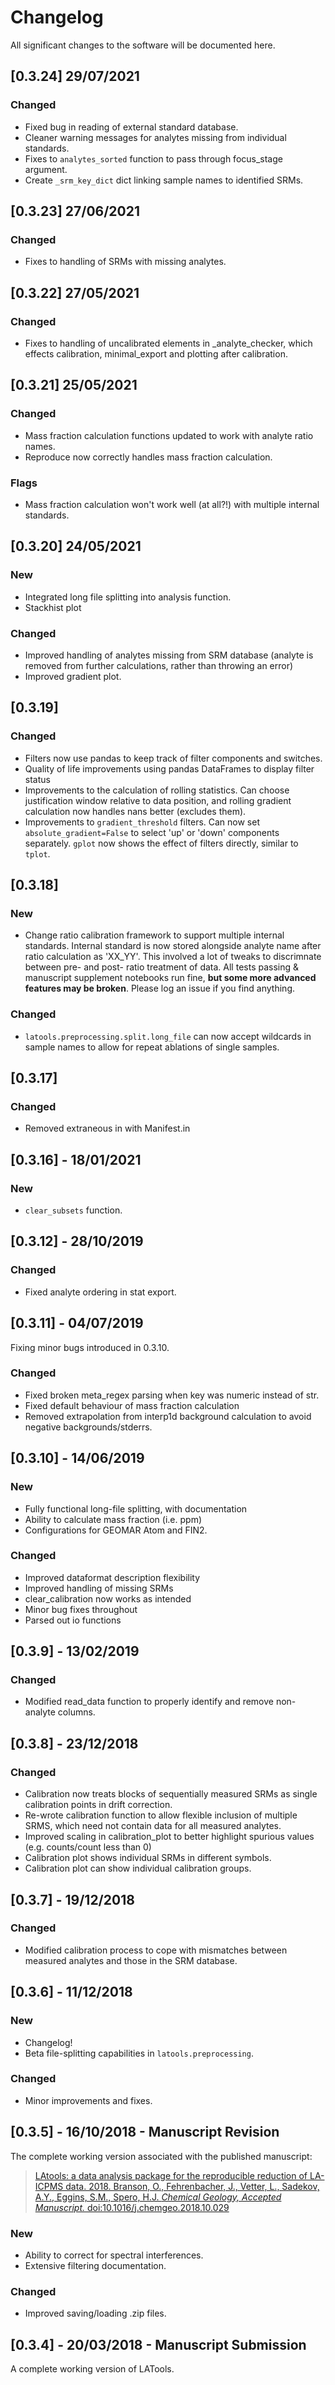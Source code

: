# Changelog
All significant changes to the software will be documented here.

## [0.3.24] 29/07/2021

### Changed
- Fixed bug in reading of external standard database. 
- Cleaner warning messages for analytes missing from individual standards. 
- Fixes to `analytes_sorted` function to pass through focus_stage argument.
- Create `_srm_key_dict` dict linking sample names to identified SRMs.

## [0.3.23] 27/06/2021

### Changed
- Fixes to handling of SRMs with missing analytes.

## [0.3.22] 27/05/2021

### Changed
- Fixes to handling of uncalibrated elements in _analyte_checker, which effects calibration, minimal_export and plotting after calibration.

## [0.3.21] 25/05/2021

### Changed
- Mass fraction calculation functions updated to work with analyte ratio names.
- Reproduce now correctly handles mass fraction calculation.

### Flags
- Mass fraction calculation won't work well (at all?!) with multiple internal standards.

## [0.3.20] 24/05/2021

### New
- Integrated long file splitting into analysis function.
- Stackhist plot

### Changed
- Improved handling of analytes missing from SRM database (analyte is removed from further calculations, rather than throwing an error)
- Improved gradient plot.

## [0.3.19]

### Changed
- Filters now use pandas to keep track of filter components and switches.
- Quality of life improvements using pandas DataFrames to display filter status
- Improvements to the calculation of rolling statistics. Can choose justification window relative to data position, and rolling gradient calculation now handles nans better (excludes them).
- Improvements to `gradient_threshold` filters. Can now set `absolute_gradient=False` to select 'up' or 'down' components separately. `gplot` now shows the effect of filters directly, similar to `tplot`.

## [0.3.18]

### New
 - Change ratio calibration framework to support multiple internal standards. Internal standard is now stored alongside analyte name after ratio calculation as 'XX_YY'. This involved a lot of tweaks to discrimnate between pre- and post- ratio treatment of data. All tests passing & manuscript supplement notebooks run fine, **but some more advanced features may be broken**. Please log an issue if you find anything.

### Changed
 - `latools.preprocessing.split.long_file` can now accept wildcards in sample names to allow for repeat ablations of single samples.

## [0.3.17]

### Changed
 - Removed extraneous in with Manifest.in

## [0.3.16] - 18/01/2021

### New
 - `clear_subsets` function.

## [0.3.12] - 28/10/2019

### Changed
 - Fixed analyte ordering in stat export.

## [0.3.11] - 04/07/2019
Fixing minor bugs introduced in 0.3.10.

### Changed
 - Fixed broken meta_regex parsing when key was numeric instead of str.
 - Fixed default behaviour of mass fraction calculation
 - Removed extrapolation from interp1d background calculation to avoid negative backgrounds/stderrs.

## [0.3.10] - 14/06/2019

### New
- Fully functional long-file splitting, with documentation
- Ability to calculate mass fraction (i.e. ppm)
- Configurations for GEOMAR Atom and FIN2.

### Changed
- Improved dataformat description flexibility
- Improved handling of missing SRMs
- clear_calibration now works as intended
- Minor bug fixes throughout
- Parsed out io functions

## [0.3.9] - 13/02/2019

### Changed
- Modified read_data function to properly identify and remove non-analyte columns.

## [0.3.8] - 23/12/2018

### Changed
- Calibration now treats blocks of sequentially measured SRMs as single calibration points in drift correction.
- Re-wrote calibration function to allow flexible inclusion of multiple SRMS, which need not contain data for all measured analytes.
- Improved scaling in calibration_plot to better highlight spurious values (e.g. counts/count less than 0)
- Calibration plot shows individual SRMs in different symbols.
- Calibration plot can show individual calibration groups.

## [0.3.7] - 19/12/2018

### Changed
- Modified calibration process to cope with mismatches between measured analytes and those in the SRM database. 

## [0.3.6] - 11/12/2018

### New
- Changelog!
- Beta file-splitting capabilities in `latools.preprocessing`.

### Changed
- Minor improvements and fixes.

## [0.3.5] - 16/10/2018 - Manuscript Revision
The complete working version associated with the published manuscript:

>[LAtools: a data analysis package for the reproducible reduction of LA-ICPMS data. 2018. Branson, O., Fehrenbacher, J., Vetter, L., Sadekov, A.Y., Eggins, S.M., Spero, H.J. *Chemical Geology, Accepted Manuscript.* doi:10.1016/j.chemgeo.2018.10.029](https://doi.org/10.1016/j.chemgeo.2018.10.029)

### New
- Ability to correct for spectral interferences.
- Extensive filtering documentation.

### Changed
- Improved saving/loading .zip files.

## [0.3.4] - 20/03/2018 - Manuscript Submission
A complete working version of LATools.